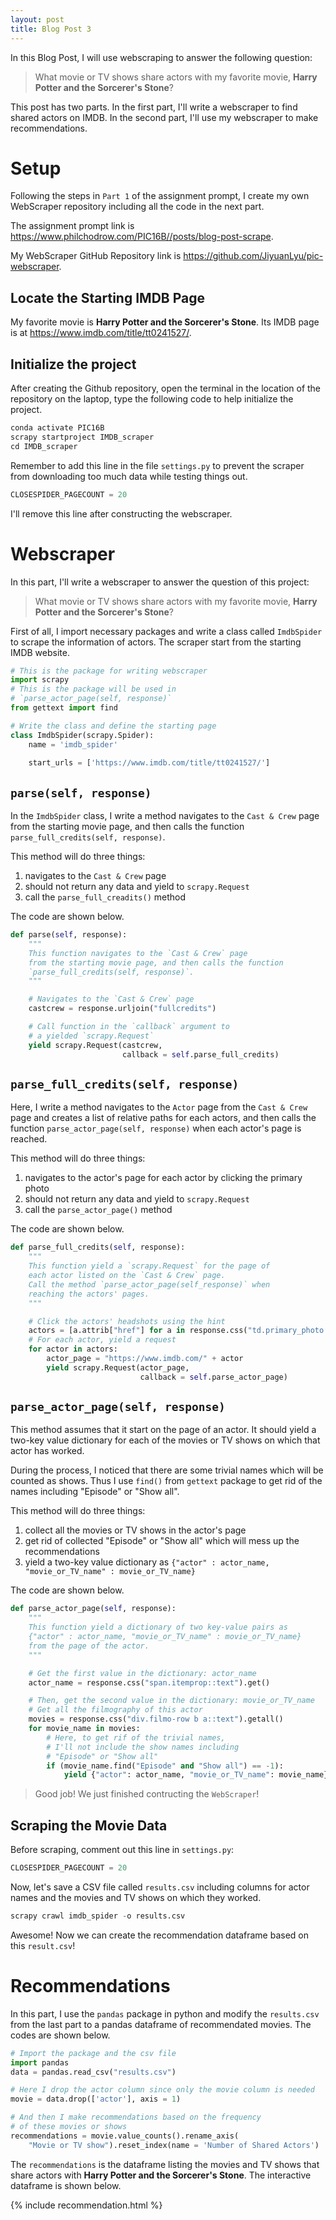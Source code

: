 ```yaml
---
layout: post
title: Blog Post 3
---
```


In this Blog Post, I will use webscraping to answer the following question:

>What movie or TV shows share actors with my favorite movie, **Harry Potter and the Sorcerer's Stone**?

This post has two parts. In the first part, I'll write a webscraper to find shared actors on IMDB. In the second part, I'll use my webscraper to make recommendations.

# Setup

Following the steps in `Part 1` of the assignment prompt, I create my own WebScraper repository including all the code in the next part.

The assignment prompt link is https://www.philchodrow.com/PIC16B//posts/blog-post-scrape.

My WebScraper GitHub Repository link is https://github.com/JiyuanLyu/pic-webscraper.

## Locate the Starting IMDB Page

My favorite movie is **Harry Potter and the Sorcerer's Stone**. Its IMDB page is at https://www.imdb.com/title/tt0241527/.

## Initialize the project

After creating the Github repository, open the terminal in the location of the repository on the laptop, type the following code to help initialize the project.

```python
conda activate PIC16B
scrapy startproject IMDB_scraper
cd IMDB_scraper
```

Remember to add this line in the file `settings.py` to prevent the scraper from downloading too much data while testing things out.

```python
CLOSESPIDER_PAGECOUNT = 20
```
I'll remove this line after constructing the webscraper.

# Webscraper

In this part, I'll write a webscraper to answer the question of this project:

>What movie or TV shows share actors with my favorite movie, **Harry Potter and the Sorcerer's Stone**?

First of all, I import necessary packages and write a class called `ImdbSpider` to scrape the information of actors. The scraper start from the starting IMDB website.


```python
# This is the package for writing webscraper
import scrapy
# This is the package will be used in
# `parse_actor_page(self, response)`
from gettext import find 

# Write the class and define the starting page
class ImdbSpider(scrapy.Spider):
    name = 'imdb_spider'
    
    start_urls = ['https://www.imdb.com/title/tt0241527/']
```

## `parse(self, response)`

In the `ImdbSpider` class, I write a method navigates to the `Cast & Crew` page from the starting movie page, and then calls the function `parse_full_credits(self, response)`. 

This method will do three things:

1. navigates to the `Cast & Crew` page
2. should not return any data and yield to `scrapy.Request`
3. call the `parse_full_creadits()` method

The code are shown below.

```python
def parse(self, response):
    """
    This function navigates to the `Cast & Crew` page
    from the starting movie page, and then calls the function
    `parse_full_credits(self, response)`.
    """

    # Navigates to the `Cast & Crew` page
    castcrew = response.urljoin("fullcredits")

    # Call function in the `callback` argument to 
    # a yielded `scrapy.Request`
    yield scrapy.Request(castcrew,
                         callback = self.parse_full_credits)
```

## `parse_full_credits(self, response)`

Here, I write a method navigates to the `Actor` page from the `Cast & Crew` page and creates a list of relative paths for each actors, and then calls the function `parse_actor_page(self, response)` when each actor's page is reached. 

This method will do three things:

1. navigates to the actor's page for each actor by clicking the primary photo
2. should not return any data and yield to `scrapy.Request`
3. call the `parse_actor_page()` method

The code are shown below.

```python
def parse_full_credits(self, response):
    """
    This function yield a `scrapy.Request` for the page of 
    each actor listed on the `Cast & Crew` page.
    Call the method `parse_actor_page(self_response)` when
    reaching the actors' pages.
    """

    # Click the actors' headshots using the hint
    actors = [a.attrib["href"] for a in response.css("td.primary_photo a")]
    # For each actor, yield a request
    for actor in actors:
        actor_page = "https://www.imdb.com/" + actor
        yield scrapy.Request(actor_page,
                             callback = self.parse_actor_page)
```

## `parse_actor_page(self, response)`

This method assumes that it start on the page of an actor. It should yield a two-key value dictionary for each of the movies or TV shows on which that actor has worked.

During the process, I noticed that there are some trivial names which will be counted as shows. Thus I use `find()` from `gettext` package to get rid of the names including "Episode" or "Show all".

This method will do three things:

1. collect all the movies or TV shows in the actor's page
2. get rid of collected "Episode" or "Show all" which will mess up the recommendations
3. yield a two-key value dictionary as `{"actor" : actor_name, "movie_or_TV_name" : movie_or_TV_name}`

The code are shown below.

```python
def parse_actor_page(self, response):
    """
    This function yield a dictionary of two key-value pairs as
    {"actor" : actor_name, "movie_or_TV_name" : movie_or_TV_name}
    from the page of the actor.
    """

    # Get the first value in the dictionary: actor_name
    actor_name = response.css("span.itemprop::text").get()

    # Then, get the second value in the dictionary: movie_or_TV_name
    # Get all the filmography of this actor
    movies = response.css("div.filmo-row b a::text").getall()
    for movie_name in movies:
        # Here, to get rif of the trivial names,
        # I'll not include the show names including
        # "Episode" or "Show all"
        if (movie_name.find("Episode" and "Show all") == -1):
            yield {"actor": actor_name, "movie_or_TV_name": movie_name}
```

>Good job! We just finished contructing the `WebScraper`! 

## Scraping the Movie Data

Before scraping, comment out this line in `settings.py`:

```python
CLOSESPIDER_PAGECOUNT = 20
```

Now, let's save a CSV file called `results.csv` including columns for actor names and the movies and TV shows on which they worked.

```python
scrapy crawl imdb_spider -o results.csv
```

Awesome! Now we can create the recommendation dataframe based on this `result.csv`!

# Recommendations

In this part, I use the `pandas` package in python and modify the `results.csv` from the last part to a pandas dataframe of recommendated movies. The codes are shown below.

```python
# Import the package and the csv file
import pandas
data = pandas.read_csv("results.csv")

# Here I drop the actor column since only the movie column is needed
movie = data.drop(['actor'], axis = 1)

# And then I make recommendations based on the frequency
# of these movies or shows
recommendations = movie.value_counts().rename_axis(
    "Movie or TV show").reset_index(name = 'Number of Shared Actors')
```

The `recommendations` is the dataframe listing the movies and TV shows that share actors with **Harry Potter and the Sorcerer's Stone**. The interactive dataframe is shown below.

{% include recommendation.html %}